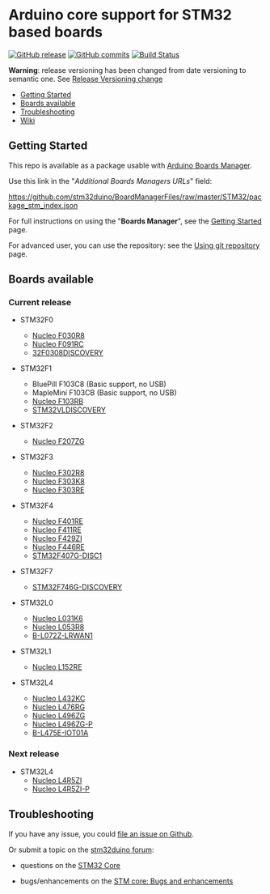 # Arduino core support for STM32 based boards
[![GitHub release](https://img.shields.io/github/release/stm32duino/Arduino_Core_STM32.svg)](https://github.com/stm32duino/Arduino_Core_STM32/releases/latest)
[![GitHub commits](https://img.shields.io/github/commits-since/stm32duino/Arduino_Core_STM32/1.3.0.svg)](https://github.com/stm32duino/Arduino_Core_STM32/compare/1.3.0...master)
[![Build Status](https://travis-ci.com/stm32duino/Arduino_Core_STM32.svg?branch=master)](https://travis-ci.com/stm32duino/Arduino_Core_STM32)

**Warning**: release versioning has been changed from date versioning to semantic one. See [Release Versioning change](https://github.com/stm32duino/wiki/wiki/Release-Versioning-change)

* [Getting Started](https://github.com/stm32duino/Arduino_Core_STM32#getting-started)<br>
* [Boards available](https://github.com/stm32duino/Arduino_Core_STM32#boards-available)<br>
* [Troubleshooting](https://github.com/stm32duino/Arduino_Core_STM32#troubleshooting)<br>
* [Wiki](https://github.com/stm32duino/wiki/wiki/)

## Getting Started

This repo is available as a package usable with [Arduino Boards Manager](https://www.arduino.cc/en/guide/cores).

Use this link in the "*Additional Boards Managers URLs*" field:

https://github.com/stm32duino/BoardManagerFiles/raw/master/STM32/package_stm_index.json


For full instructions on using the "**Boards Manager**", see the [Getting Started](https://github.com/stm32duino/wiki/wiki/Getting-Started) page.

For advanced user, you can use the repository: see the [Using git repository](https://github.com/stm32duino/wiki/wiki/Using-git-repository) page.

## Boards available
### Current release
  * STM32F0
    * [Nucleo F030R8](http://www.st.com/en/evaluation-tools/nucleo-f030r8.html)
    * [Nucleo F091RC](http://www.st.com/en/evaluation-tools/nucleo-f091rc.html)
    * [32F0308DISCOVERY](http://www.st.com/en/evaluation-tools/32f0308discovery.html)

  * STM32F1
    * BluePill F103C8 (Basic support, no USB)
    * MapleMini F103CB (Basic support, no USB)
    * [Nucleo F103RB](http://www.st.com/en/evaluation-tools/nucleo-f103rb.html)
    * [STM32VLDISCOVERY](https://community.st.com/external-link.jspa?url=http%3A%2F%2Fwww.st.com%2Fen%2Fevaluation-tools%2Fstm32vldiscovery.html)

  * STM32F2
    * [Nucleo F207ZG](http://www.st.com/en/evaluation-tools/nucleo-f207zg.html)

  * STM32F3
    * [Nucleo F302R8](http://www.st.com/en/evaluation-tools/nucleo-f302r8.html)
    * [Nucleo F303K8](http://www.st.com/en/evaluation-tools/nucleo-f303k8.html)
    * [Nucleo F303RE](http://www.st.com/en/evaluation-tools/nucleo-f303re.html)
 
  * STM32F4
    * [Nucleo F401RE](http://www.st.com/en/evaluation-tools/nucleo-f401re.html)
    * [Nucleo F411RE](http://www.st.com/en/evaluation-tools/nucleo-f411re.html)
    * [Nucleo F429ZI](http://www.st.com/en/evaluation-tools/nucleo-f429zi.html)
    * [Nucleo F446RE](http://www.st.com/en/evaluation-tools/nucleo-f446re.html)
    * [STM32F407G-DISC1](http://www.st.com/en/evaluation-tools/stm32f4discovery.html)

  * STM32F7
    * [STM32F746G-DISCOVERY](http://www.st.com/en/evaluation-tools/32f746gdiscovery.html)

  * STM32L0
    * [Nucleo L031K6](http://www.st.com/en/evaluation-tools/nucleo-l031k6.html)
    * [Nucleo L053R8](http://www.st.com/en/evaluation-tools/nucleo-l053r8.html)
    * [B-L072Z-LRWAN1](http://www.st.com/en/evaluation-tools/b-l072z-lrwan1.html)

  * STM32L1
    * [Nucleo L152RE](http://www.st.com/en/evaluation-tools/nucleo-l152re.html)

  * STM32L4
    * [Nucleo L432KC](http://www.st.com/en/evaluation-tools/nucleo-l432kc.html)
    * [Nucleo L476RG](http://www.st.com/en/evaluation-tools/nucleo-l476rg.html)
    * [Nucleo L496ZG](http://www.st.com/en/evaluation-tools/nucleo-l496zg.html)
    * [Nucleo L496ZG-P](http://www.st.com/en/evaluation-tools/nucleo-l496zg-p.html)
    * [B-L475E-IOT01A](http://www.st.com/en/evaluation-tools/b-l475e-iot01a.html)

### Next release
  * STM32L4
    * [Nucleo L4R5ZI](http://www.st.com/en/evaluation-tools/nucleo-l4r5zi.html)
    * [Nucleo L4R5ZI-P](http://www.st.com/en/evaluation-tools/nucleo-l4r5zi-p.html)



## Troubleshooting

If you have any issue, you could [file an issue on Github](https://github.com/stm32duino/Arduino_Core_STM32/issues/new).

Or submit a topic on the [stm32duino forum](http://stm32duino.com):

 * questions on the [STM32 Core](http://stm32duino.com/viewforum.php?f=48)

 * bugs/enhancements on the [STM core: Bugs and enhancements](http://stm32duino.com/viewforum.php?f=49)
